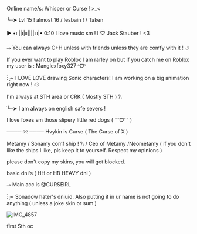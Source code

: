 Online name/s: Whisper or Curse ! >_< 

ׂ╰┈➤ Lvl 15 ! almost 16 / lesbain ! / Taken

▶︎ •၊၊||၊|။||||။‌‌‌‌‌၊|• 0:10 I love music sm ! I ♡︎ Jack Stauber ! <3

⤑ You can always C+H unless with friends unless they are comfy with it ! ◡̈

If you ever want to play Roblox I am rarley on but if you catch me on Roblox my user is : Manglexfoxy327 ᐢᗜᐢ

: ̗̀➛ I LOVE LOVE drawing Sonic characters! I am working on a big animation right now !  ‹𝟹

I'm always at STH area or CRK ( Mostly STH ) 𐙚

ׂ╰┈➤  I am always on english safe severs ! 

I love foxes sm those slipery little red dogs ( ˶ˆᗜˆ˵ )

──── ୨୧ ──── Hvykin is Curse ( The Curse of X )

Metamy / Sonamy comf ship ! 𐙚 / Ceo of Metamy /Neometamy  ( if you don't like the ships I like, pls keep it to yourself. Respect my opinions )

please don't copy my skins, you will get blocked.

basic dni's ( HH or HB HEAVY dni )

⤑ Main acc is @CURSEIRL

: ̗̀➛ Sonadow hater's dniuid. Also putting it in ur name is not going to do anything ( unless a joke skin or sum ) 


![IMG_4857](https://github.com/user-attachments/assets/4d5407fa-7038-44be-a59e-a34fe58c851c)

first Sth oc 
